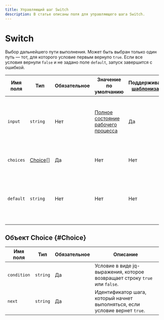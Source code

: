 ```yaml
---
title: Управляющий шаг Switch
description: В статье описаны поля для управляющего шага Switch.
---
```


# Switch

Выбор дальнейшего пути выполнения. Может быть выбран только один путь — тот, для которого условие первым вернуло `true`. Если все условия вернули `false` и не задано поле `default`, запуск завершится с ошибкой.

Имя поля | Тип | Обязательное | Значение по умолчанию | Поддерживается [шаблонизация](../../templating.md) | Описание
--- | --- | --- | --- | --- | ---
`input` | `string` | Нет | [Полное состояние рабочего процесса](../../workflow.md#state) | Да | jq-выражение, фильтрующее состояние рабочего процесса, которое передается в шаг.
`choices` | [Choice](#Choice)[] | Да | Нет | Нет | Список дальнейших путей выполнения.
`default` | `string` | Нет | Нет | Нет | Идентификатор шага, который начнет выполняться, если ни одно из условий из `choices` не вернет `true`.

## Объект Choice {#Choice}

Имя поля | Тип | Обязательное | Описание
--- | --- | --- | ---
`condition` | `string` | Да | Условие в виде jq-выражения, которое возвращает строку `true` или `false`.
`next` | `string` | Да | Идентификатор шага, который начнет выполняться, если условие вернет `true`.
